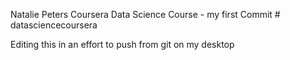 Natalie Peters Coursera Data Science Course - my first Commit # datasciencecoursera

Editing this in an effort to push from git on my desktop
